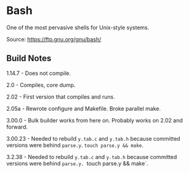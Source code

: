 Bash
====

One of the most pervasive shells for Unix-style systems.

Source: https://ftp.gnu.org/gnu/bash/


Build Notes
-----------

1.14.7 - Does not compile.

2.0 - Compiles, core dump.

2.02 - First version that compiles and runs.

2.05a - Rewrote configure and Makefile.  Broke parallel make.

3.00.0 - Bulk builder works from here on.  Probably works on 2.02 and forward.

3.00.23 - Needed to rebuild `y.tab.c` and `y.tab.h` because committed versions were behind `parse.y`. `touch parse.y && make`.

3.2.38 - Needed to rebuild `y.tab.c` and `y.tab.h` because committed versions were behind `parse.y. `touch parse.y && make`.
